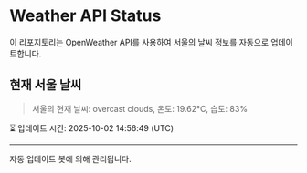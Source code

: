 
# Weather API Status

이 리포지토리는 OpenWeather API를 사용하여 서울의 날씨 정보를 자동으로 업데이트합니다.

## 현재 서울 날씨
> 서울의 현재 날씨: overcast clouds, 온도: 19.62°C, 습도: 83%

⏳ 업데이트 시간: 2025-10-02 14:56:49 (UTC)

---
자동 업데이트 봇에 의해 관리됩니다.
